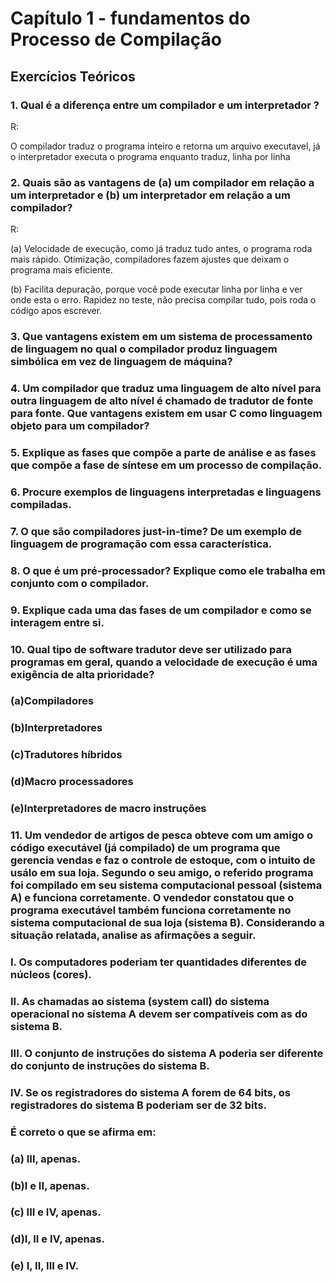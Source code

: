 # Capítulo 1 - fundamentos do Processo de Compilação

## Exercícios Teóricos 

### 1. Qual é a diferença entre um compilador e um interpretador ?

R: 

O compilador traduz o programa inteiro e retorna um arquivo executavel, já o interpretador executa o programa enquanto traduz, linha por linha  

### 2. Quais são as vantagens de (a) um compilador em relação a um interpretador e (b) um interpretador em relação a um compilador?

R: 

(a) Velocidade de execução, como já traduz tudo antes, o programa roda mais rápido. Otimização, compiladores fazem ajustes que deixam o programa mais eficiente.

(b) Facilita depuração, porque você pode executar linha por linha e ver onde esta o erro. Rapidez no teste, não precisa compilar tudo, pois roda o código apos escrever.

### 3. Que vantagens existem em um sistema de processamento de linguagem no qual o compilador produz linguagem simbólica em vez de linguagem de máquina?

### 4. Um compilador que traduz uma linguagem de alto nível para outra linguagem de alto nível é chamado de tradutor de fonte para fonte. Que vantagens existem em usar C como linguagem objeto para um compilador?

### 5. Explique as fases que compõe a parte de análise e as fases que compõe a fase de síntese em um processo de compilação.

### 6. Procure exemplos de linguagens interpretadas e linguagens compiladas.

### 7. O que são compiladores just-in-time? De um exemplo de linguagem de programação com essa característica.

### 8. O que é um pré-processador? Explique como ele trabalha em conjunto com o compilador.

### 9. Explique cada uma das fases de um compilador e como se interagem entre si.

### 10. Qual tipo de software tradutor deve ser utilizado para programas em geral, quando a velocidade de execução é uma exigência de alta prioridade?
### (a)Compiladores
### (b)Interpretadores
### (c)Tradutores híbridos
### (d)Macro processadores
### (e)Interpretadores de macro instruções

### 11. Um vendedor de artigos de pesca obteve com um amigo o código executável (já compilado) de um programa que gerencia vendas e faz o controle de estoque, com o intuito de usálo em sua loja. Segundo o seu amigo, o referido programa foi compilado em seu sistema computacional pessoal (sistema A) e funciona corretamente. O vendedor constatou que o programa executável também funciona corretamente no sistema computacional de sua loja (sistema B). Considerando a situação relatada, analise as afirmações a seguir.
### I. Os computadores poderiam ter quantidades diferentes de núcleos (cores).
### II. As chamadas ao sistema (system call) do sistema operacional no sistema A devem ser compatíveis com as do sistema B.
### III. O conjunto de instruções do sistema A poderia ser diferente do conjunto de instruções do sistema B.
### IV. Se os registradores do sistema A forem de 64 bits, os registradores do sistema B poderiam ser de 32 bits.
### É correto o que se afirma em:
### (a) III, apenas.
### (b)I e II, apenas.
### (c) III e IV, apenas.
### (d)I, II e IV, apenas.
### (e) I, II, III e IV.
